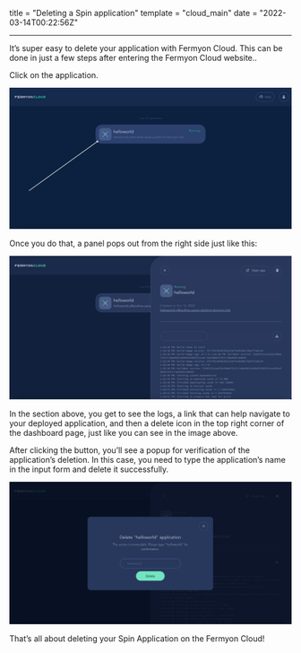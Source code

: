 title = "Deleting a Spin application"
template = "cloud_main"
date = "2022-03-14T00:22:56Z"

---

It’s super easy to delete your application with Fermyon Cloud. This can be done in just a few steps after entering the Fermyon Cloud website..

Click on the application.

![arrow-s.png](/static/image/arrow.png)

Once you do that, a panel pops out from the right side just like this: 

![Screenshot 2022-10-12 at 11.59.06.png](/static/image/cloud-dashboard.png)

In the section above, you get to see the logs, a link that can help navigate to your deployed application, and then a delete icon in the top right corner of the dashboard page, just like you can see in the image above. 

After clicking the button, you’ll see a popup for verification of the application’s deletion. In this case, you need to type the application’s name in the input form and delete it successfully.

![Screenshot 2022-10-12 at 12.14.33.png](/static/image/delete-app.png)

That’s all about deleting your Spin Application on the Fermyon Cloud!